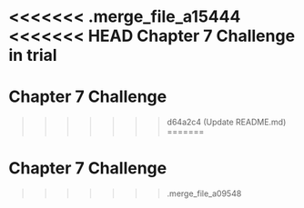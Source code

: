 <<<<<<< .merge_file_a15444
<<<<<<< HEAD
Chapter 7 Challenge in trial
=======
# Chapter 7 Challenge
>>>>>>> d64a2c4 (Update README.md)
=======
# Chapter 7 Challenge
>>>>>>> .merge_file_a09548
